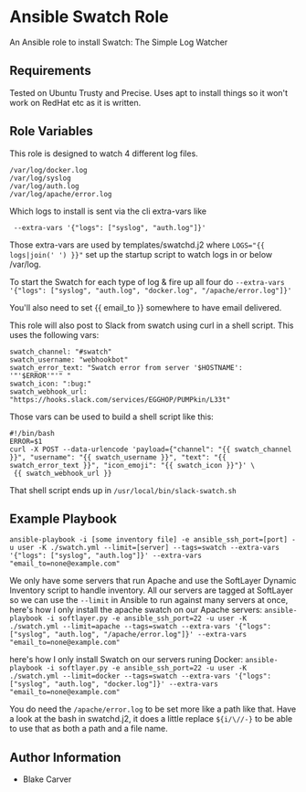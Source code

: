 Ansible Swatch Role
=========

An Ansible role to install Swatch: The Simple Log Watcher

Requirements
------------

Tested on Ubuntu Trusty and Precise. Uses apt to install things so it won't work on RedHat etc as it is written.

Role Variables
--------------

This role is designed to watch 4 different log files.

```
/var/log/docker.log
/var/log/syslog
/var/log/auth.log
/var/log/apache/error.log
```

Which logs to install is sent via the cli extra-vars like

``` --extra-vars '{"logs": ["syslog", "auth.log"]}'```

Those extra-vars are used by templates/swatchd.j2 where `LOGS="{{ logs|join(' ') }}"` set up the startup script to watch logs in or below /var/log.

To start the Swatch for each type of log & fire up all four do 
```--extra-vars '{"logs": ["syslog", "auth.log", "docker.log", "/apache/error.log"]}'```


You'll also need to set {{ email_to }} somewhere to have email delivered.

This role will also post to Slack from swatch using curl in a shell script. This uses the following vars:
```
swatch_channel: "#swatch"
swatch_username: "webhookbot"
swatch_error_text: "Swatch error from server '$HOSTNAME': '"'$ERROR'"'" " 
swatch_icon: ":bug:"  
swatch_webhook_url: "https://hooks.slack.com/services/EGGHOP/PUMPkin/L33t"
```

Those vars can be used to build a shell script like this:
```
#!/bin/bash
ERROR=$1
curl -X POST --data-urlencode 'payload={"channel": "{{ swatch_channel }}", "username": "{{ swatch_username }}", "text": "{{ swatch_error_text }}", "icon_emoji": "{{ swatch_icon }}"}' \
 {{ swatch_webhook_url }}

```
That shell script ends up in `/usr/local/bin/slack-swatch.sh`

Example Playbook
----------------

```ansible-playbook -i [some inventory file] -e ansible_ssh_port=[port] -u user -K ./swatch.yml --limit=[server] --tags=swatch --extra-vars '{"logs": ["syslog", "auth.log"]}' --extra-vars "email_to=none@example.com" ```

We only have some servers that run Apache and use the SoftLayer Dynamic Inventory script to handle inventory. All our servers are tagged at SoftLayer so we can use the `--limit` in Ansible to run against many servers at once, here's how I only install the apache swatch on our Apache servers:
```ansible-playbook -i softlayer.py -e ansible_ssh_port=22 -u user -K ./swatch.yml --limit=apache --tags=swatch --extra-vars '{"logs": ["syslog", "auth.log", "/apache/error.log"]}' --extra-vars "email_to=none@example.com"```

here's how I only install Swatch on our servers runing Docker:
```ansible-playbook -i softlayer.py -e ansible_ssh_port=22 -u user -K ./swatch.yml --limit=docker --tags=swatch --extra-vars '{"logs": ["syslog", "auth.log", "docker.log"]}' --extra-vars "email_to=none@example.com"```


You do need the `/apache/error.log` to be set more like a path like that. Have a look at the bash in swatchd.j2, it does a little replace `${i/\//-}` to be able to use that as
both a path and a file name. 

Author Information
------------------

- Blake Carver
